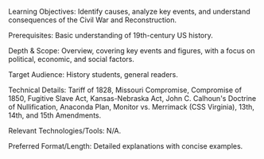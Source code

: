 Learning Objectives: Identify causes, analyze key events, and understand consequences of the Civil War and Reconstruction.

Prerequisites: Basic understanding of 19th-century US history.

Depth & Scope: Overview, covering key events and figures, with a focus on political, economic, and social factors.

Target Audience: History students, general readers.

Technical Details: Tariff of 1828, Missouri Compromise, Compromise of 1850, Fugitive Slave Act, Kansas-Nebraska Act, John C. Calhoun's Doctrine of Nullification, Anaconda Plan, Monitor vs. Merrimack (CSS Virginia), 13th, 14th, and 15th Amendments.

Relevant Technologies/Tools: N/A.

Preferred Format/Length: Detailed explanations with concise examples.

